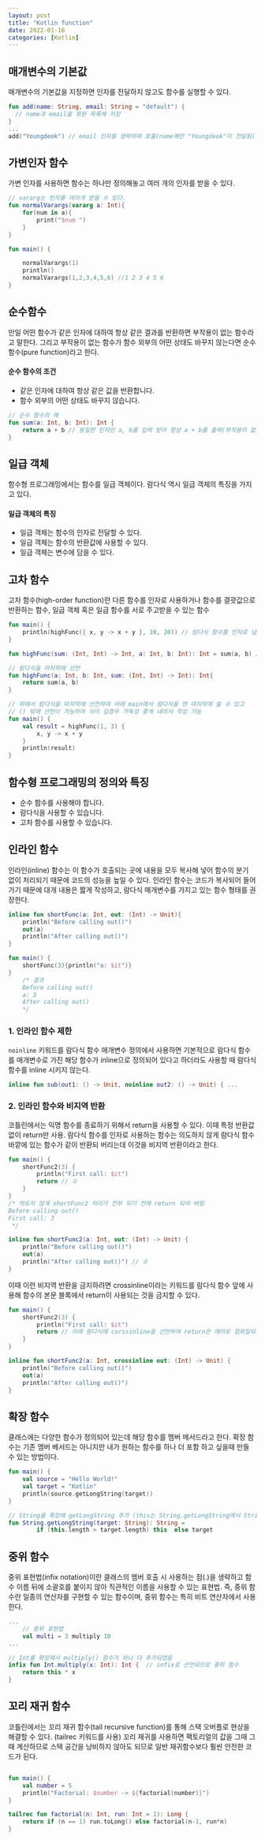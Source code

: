 ```yaml
---
layout: post
title: "Kotlin function"
date: 2022-01-16
categories: [Kotlin]
---
```


## 매개변수의 기본값

매개변수의 기본값을 지정하면 인자를 전달하지 않고도 함수를 실행할 수 있다.

```kotlin
fun add(name: String, email: String = "default") {
  // name과 email을 회원 목록에 저장
}
...
add("Youngdeok") // email 인자를 생략하여 호출(name에만 "Youngdeok"이 전달됨)
```

## 가변인자 함수

가변 인자를 사용하면 함수는 하나만 정의해놓고 여러 개의 인자를 받을 수 있다.

```kotlin
// vararg는 인자를 여러개 받을 수 있다.
fun normalVarargs(vararg a: Int){
    for(num in a){
        print("$num ")
    }
}

fun main() {

    normalVarargs(1)
    println()
    normalVarargs(1,2,3,4,5,6) //1 2 3 4 5 6
}
```

## 순수함수

만일 어떤 함수가 같은 인자에 대하여 항상 같은 결과를 반환하면 부작용이 없는 함수라고 말한다. 그리고 부작용이 없는 함수가 함수 외부의 어떤 상태도 바꾸지 않는다면 순수 함수(pure function)라고 한다.

#### 순수 함수의 조건

- 같은 인자에 대하여 항상 같은 값을 반환합니다.
- 함수 외부의 어떤 상태도 바꾸지 않습니다.

```kotlin
// 순수 함수의 예
fun sum(a: Int, b: Int): Int {
    return a + b // 동일한 인자인 a, b를 입력 받아 항상 a + b를 출력(부작용이 없음)
}
```

## 일급 객체

함수형 프로그래밍에서는 함수를 일급 객체이다. 람다식 역시 일급 객체의 특징을 가지고 있다.

#### 일급 객체의 특징

- 일급 객체는 함수의 인자로 전달할 수 있다.
- 일급 객체는 함수의 반환값에 사용할 수 있다.
- 일급 객체는 변수에 담을 수 있다.

## 고차 함수

고차 함수(high-order function)란 다른 함수를 인자로 사용하거나 함수를 결괏값으로 반환하는 함수, 일급 객체 혹은 일급 함수를 서로 주고받을 수 있는 함수

```kotlin
fun main() {
    println(highFunc({ x, y -> x + y }, 10, 20)) // 람다식 함수를 인자로 넘김
}

fun highFunc(sum: (Int, Int) -> Int, a: Int, b: Int): Int = sum(a, b) // sum 매개변수는 함수
```

```kotlin
// 람다식을 마지막에 선언
fun highFunc(a: Int, b: Int, sum: (Int, Int) -> Int): Int{
    return sum(a, b)
}

// 위에서 람다식을 마지막에 선언하여 아래 main에서 람다식을 맨 마지막에 쓸 수 있고
// () 밖에 선언이 가능하여 식이 길경우 가독성 좋게 내려서 작성 가능
fun main() {
    val result = highFunc(1, 3) {
        x, y -> x + y
    }
    println(result)
}
```

## 함수형 프로그래밍의 정의와 특징

- 순수 함수를 사용해야 합니다.
- 람다식을 사용할 수 있습니다.
- 고차 함수를 사용할 수 있습니다.

## 인라인 함수

인라인(inline) 함수는 이 함수가 호출되는 곳에 내용을 모두 복사해 넣어 함수의 분기 없이 처리되기 때문에 코드의 성능을 높일 수 있다. 인라인 함수는 코드가 복사되어 들어가기 때문에 대개 내용은 짧게 작성하고, 람다식 매개변수를 가지고 있는 함수 형태를 권장한다.

```kotlin
inline fun shortFunc(a: Int, out: (Int) -> Unit){
    println("Before calling out()")
    out(a)
    println("After calling out()")
}

fun main() {
    shortFunc(3){println("a: $it")}
}
    /* 결과
    Before calling out()
    a: 3
    After calling out()
    */
```

### 1. 인라인 함수 제한

`noinline` 키워드를 람다식 함수 매개변수 정의에서 사용하면 기본적으로 람다식 함수를 매개변수로 가진 해당 함수가 inline으로 정의되어 있다고 하더라도 사용할 때 람다식 함수를 inline 시키지 않는다.

```kotlin
inline fun sub(out1: () -> Unit, noinline out2: () -> Unit) { ...
```

### 2. 인라인 함수와 비지역 반환

코틀린에서는 익명 함수를 종료하기 위해서 return을 사용할 수 있다. 이때 특정 반환값 없이 return만 사용. 람다식 함수를 인자로 사용하는 함수는 의도하지 않게 람다식 함수 바깥에 있는 함수가 같이 반환되 버리는데 이것을 비지역 반환이라고 한다.

```kotlin
fun main() {
    shortFunc2(3) {
        println("First call: $it")
        return // ①
    }
}
/* 의도치 않게 shortFunc2 처리가 전부 되기 전에 return 되어 버림
Before calling out()
First call: 3
 */

inline fun shortFunc2(a: Int, out: (Int) -> Unit) {
    println("Before calling out()")
    out(a)
    println("After calling out()") // ②
}
```

이때 이런 비지역 반환을 금지하려면 crossinline이라는 키워드를 람다식 함수 앞에 사용해 함수의 본문 블록에서 return이 사용되는 것을 금지할 수 있다.

```kotlin
fun main() {
    shortFunc2(3) {
        println("First call: $it")
        return // 아래 람다식에 corssinline을 선언하여 return은 에러로 컴파일되지 않는다.
    }
}

inline fun shortFunc2(a: Int, crossinline out: (Int) -> Unit) {
    println("Before calling out()")
    out(a)
    println("After calling out()")
}
```

## 확장 함수

클래스에는 다양한 함수가 정의되어 있는데 해당 함수를 멤버 메서드라고 한다. 확장 함수는 기존 멤버 베서드는 아니지만 내가 원하는 함수를 하나 더 포함 하고 싶을때 만들 수 있는 방법이다.

```kotlin
fun main() {
    val source = "Hello World!"
    val target = "Kotlin"
    println(source.getLongString(target))
}

// String을 확장해 getLongString 추가 (this는 String.getLongString에서 String을 의미 "hello world"를 가르킴)
fun String.getLongString(target: String): String =
        if (this.length > target.length) this  else target
```

## 중위 함수

중위 표현법(infix notation)이란 클래스의 멤버 호출 시 사용하는 점(.)을 생략하고 함수 이름 뒤에 소괄호를 붙이지 않아 직관적인 이름을 사용할 수 있는 표현법. 즉, 중위 함수란 일종의 연산자를 구현할 수 있는 함수이며, 중위 함수는 특히 비트 연산자에서 사용한다.

```kotlin
...
    // 중위 표현법
    val multi = 3 multiply 10
...

// Int를 확장해서 multiply() 함수가 하나 더 추가되었음
infix fun Int.multiply(x: Int): Int {  // infix로 선언되므로 중위 함수
    return this * x
}
```

## 꼬리 재귀 함수

코틀린에서는 꼬리 재귀 함수(tail recursive function)를 통해 스택 오버플로 현상을 해결할 수 있다. (tailrec 키워드를 사용)
꼬리 재귀를 사용하면 팩토리얼의 값을 그때 그때 계산하므로 스택 공간을 낭비하지 않아도 되므로 일반 재귀함수보다 훨씬 안전한 코드가 된다.

```kotlin

fun main() {
    val number = 5
    println("Factorial: $number -> ${factorial(number)}")
}

tailrec fun factorial(n: Int, run: Int = 1): Long {
    return if (n == 1) run.toLong() else factorial(n-1, run*n)
}

```

